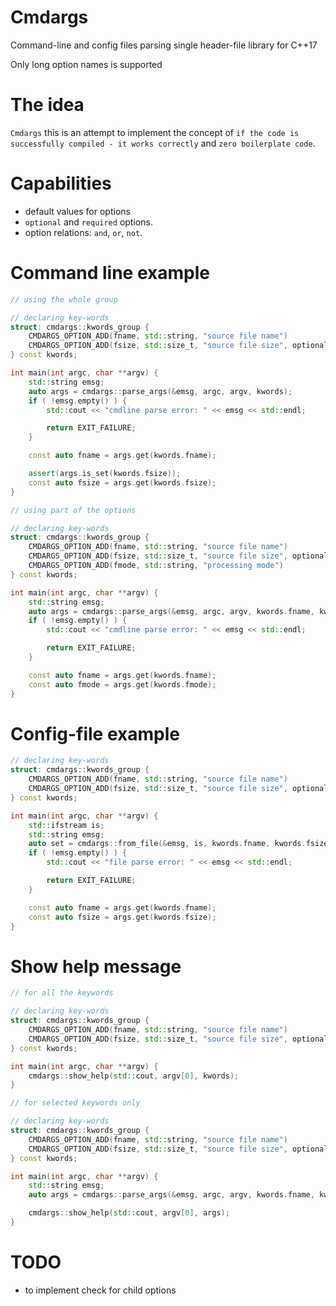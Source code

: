 # Cmdargs
Command-line and config files parsing single header-file library for C++17

Only long option names is supported

# The idea
`Cmdargs` this is an attempt to implement the concept of `if the code is successfully compiled - it works correctly` and `zero boilerplate code`.

# Capabilities
- default values for options
- `optional` and `required` options.
- option relations: `and`, `or`, `not`.

# Command line example

```cpp
// using the whole group

// declaring key-words
struct: cmdargs::kwords_group {
    CMDARGS_OPTION_ADD(fname, std::string, "source file name")
    CMDARGS_OPTION_ADD(fsize, std::size_t, "source file size", optional)
} const kwords;

int main(int argc, char **argv) {
    std::string emsg;
    auto args = cmdargs::parse_args(&emsg, argc, argv, kwords);
    if ( !emsg.empty() ) {
        std::cout << "cmdline parse error: " << emsg << std::endl;

        return EXIT_FAILURE;
    }

    const auto fname = args.get(kwords.fname);

    assert(args.is_set(kwords.fsize));
    const auto fsize = args.get(kwords.fsize);
}
```
```cpp
// using part of the options

// declaring key-words
struct: cmdargs::kwords_group {
    CMDARGS_OPTION_ADD(fname, std::string, "source file name")
    CMDARGS_OPTION_ADD(fsize, std::size_t, "source file size", optional)
    CMDARGS_OPTION_ADD(fmode, std::string, "processing mode")
} const kwords;

int main(int argc, char **argv) {
    std::string emsg;
    auto args = cmdargs::parse_args(&emsg, argc, argv, kwords.fname, kwords.fmode);
    if ( !emsg.empty() ) {
        std::cout << "cmdline parse error: " << emsg << std::endl;

        return EXIT_FAILURE;
    }

    const auto fname = args.get(kwords.fname);
    const auto fmode = args.get(kwords.fmode);
}
```


# Config-file example

```cpp
// declaring key-words
struct: cmdargs::kwords_group {
    CMDARGS_OPTION_ADD(fname, std::string, "source file name")
    CMDARGS_OPTION_ADD(fsize, std::size_t, "source file size", optional)
} const kwords;

int main(int argc, char **argv) {
    std::ifstream is;
    std::string emsg;
    auto set = cmdargs::from_file(&emsg, is, kwords.fname, kwords.fsize);
    if ( !emsg.empty() ) {
        std::cout << "file parse error: " << emsg << std::endl;

        return EXIT_FAILURE;
    }

    const auto fname = args.get(kwords.fname);
    const auto fsize = args.get(kwords.fsize);
}
```

# Show help message

```cpp
// for all the keywords

// declaring key-words
struct: cmdargs::kwords_group {
    CMDARGS_OPTION_ADD(fname, std::string, "source file name")
    CMDARGS_OPTION_ADD(fsize, std::size_t, "source file size", optional)
} const kwords;

int main(int argc, char **argv) {
    cmdargs::show_help(std::cout, argv[0], kwords);
}
```
```cpp
// for selected keywords only

// declaring key-words
struct: cmdargs::kwords_group {
    CMDARGS_OPTION_ADD(fname, std::string, "source file name")
    CMDARGS_OPTION_ADD(fsize, std::size_t, "source file size", optional)
} const kwords;

int main(int argc, char **argv) {
    std::string emsg;
    auto args = cmdargs::parse_args(&emsg, argc, argv, kwords.fname, kwords.fsize);

    cmdargs::show_help(std::cout, argv[0], args);
}
```

# TODO
- to implement check for child options
